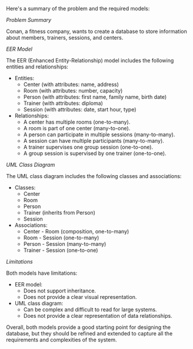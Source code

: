 Here's a summary of the problem and the required models:

*Problem Summary*

Conan, a fitness company, wants to create a database to store information about members, trainers, sessions, and centers.

*EER Model*

The EER (Enhanced Entity-Relationship) model includes the following entities and relationships:

- Entities:
    - Center (with attributes: name, address)
    - Room (with attributes: number, capacity)
    - Person (with attributes: first name, family name, birth date)
    - Trainer (with attributes: diploma)
    - Session (with attributes: date, start hour, type)
- Relationships:
    - A center has multiple rooms (one-to-many).
    - A room is part of one center (many-to-one).
    - A person can participate in multiple sessions (many-to-many).
    - A session can have multiple participants (many-to-many).
    - A trainer supervises one group session (one-to-one).
    - A group session is supervised by one trainer (one-to-one).

*UML Class Diagram*

The UML class diagram includes the following classes and associations:

- Classes:
    - Center
    - Room
    - Person
    - Trainer (inherits from Person)
    - Session
- Associations:
    - Center - Room (composition, one-to-many)
    - Room - Session (one-to-many)
    - Person - Session (many-to-many)
    - Trainer - Session (one-to-one)

*Limitations*

Both models have limitations:

- EER model:
    - Does not support inheritance.
    - Does not provide a clear visual representation.
- UML class diagram:
    - Can be complex and difficult to read for large systems.
    - Does not provide a clear representation of data relationships.

Overall, both models provide a good starting point for designing the database, but they should be refined and extended to capture all the requirements and complexities of the system.
